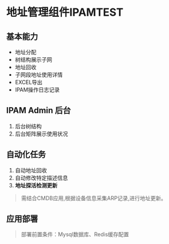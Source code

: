 # 地址管理组件IPAMTEST

## 基本能力

- 地址分配
- 树结构展示子网
- 地址回收
- 子网段地址使用详情
- EXCEL导出
- IPAM操作日志记录


## IPAM Admin 后台

 1. 后台树结构
 2. 后台矩阵展示使用状况


## 自动化任务

 1. 自动地址回收
 2. 自动修改特定描述信息
 3. **地址探活检测更新**
 > 需结合CMDB应用,根据设备信息采集ARP记录,进行地址更新。


## 应用部署

> 部署前置条件：Mysql数据库、Redis缓存配置
